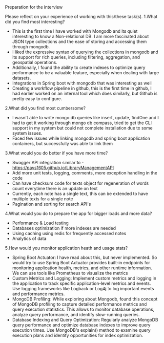Preparation for the interview

Please reflect on your experience of working with this/these task(s).
1.What did you find most interesting?
 * This is the first time I have worked with Mongodb and its quiet interesting to know a Non-relational DB. I am more fascinated about JSON type collections and the ease of storing and accessing them through mongodb.
 * I liked the expressive syntax of querying the collections in mongodb and its support for rich queries, including filtering, aggregation, and geospatial operations.
 * Additionally, I found the ability to create indexes to optimize query performance to be a valuable feature, especially when dealing with large datasets.
 * Integrations in Spring boot with mongodb that was interesting as well
 * Creating a workflow pipeline in github, this is the first time in github, I had earlier worked on an internal tool which does similarly, but Github is pretty easy to configure.

2.What did you find most cumbersome?
* I wasn't able to write mongo db queries like insert, update, findOne and I had to get it working through mongo db compass, tried to get the CLI support in my system but could not complete installation due to some system issues.
* Faced few issues while linking mongodb and spring boot application containers, but successfully was able to link them
  
3.What would you do better if you have more time?
* Swagger API integration similar to - https://pavs1605.github.io/LibraryManagementAPI
* Add more unit tests, logging, comments, more exception handling in the code
* Can have checksum code for texts object for regeneration of words count everytime there is an update on text
* Currently, each note has a single text, this can be extended to have multiple texts for a single note
* Pagination and sorting for search API's

4.What would you do to prepare the app for bigger loads and more data?
* Performance & Load testing
* Databases optimization if more indexes are needed
* Using caching using redis for frequently accessed notes
* Analytics of data
  
5.How would you monitor application heath and usage stats?
* Spring Boot Actuator: I have read about this, but never implemented. So would try to use Spring Boot Actuator provides built-in endpoints for monitoring application health, metrics, and other runtime information. We can use tools like Prometheus to visualize the metrics
* Custom Metrics and Logging: Implement custom metrics and logging in the application to track specific application-level metrics and events. Use logging frameworks like Logback or Log4j to log important events and performance metrics.
* MongoDB Profiling: While exploring about Mongodb, found this concept of  MongoDB profiling to capture detailed performance metrics and query execution statistics. This allows to monitor database operations, analyze query performance, and identify slow-running queries.
* Database Indexing and Query Optimization: Regularly analyze MongoDB query performance and optimize database indexes to improve query execution times. Use MongoDB's explain() method to examine query execution plans and identify opportunities for index optimization. 
